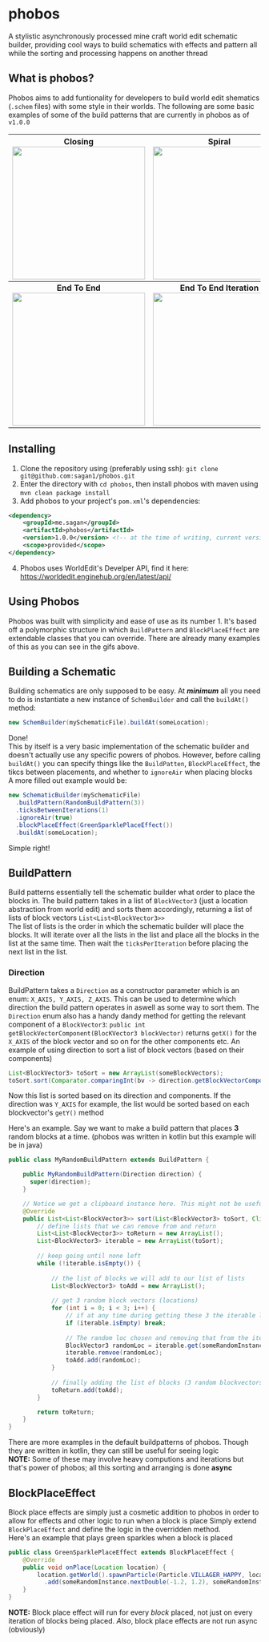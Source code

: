# phobos
A stylistic asynchronously processed mine craft world edit schematic builder, providing cool ways to build schematics with effects and pattern all while the sorting and processing happens on another thread

## What is phobos?
Phobos aims to add funtionality for developers to build world edit shematics (`.schem` files) with some style in their worlds. The following are some
basic examples of some of the build patterns that are currently in phobos as of `v1.0.0`

| Closing <img src="https://media.giphy.com/media/jUi2OeBzildNeoUkwJ/giphy.gif" width="265">| Spiral <img src="https://media.giphy.com/media/Q86SsAIlpWxI1pMSzf/giphy.gif" width="265"> | Random <img src="https://media.giphy.com/media/TdpNk4BV3MUO5HBqvS/giphy.gif" width="265"> |
|:---:|:---:|:---:|
| **End To End** <img src="https://media.giphy.com/media/l3yu328UNbwjAMfblq/giphy.gif" width="265"> | **End To End Iteration** <img src="https://media.giphy.com/media/gLit8fDkNyP9HMr6Zu/giphy.gif" width="265"> | **Closing Iteration** <img src="https://media.giphy.com/media/Q86SsAIlpWxI1pMSzf/giphy.gif" width="265"> |

## Installing
 1. Clone the repository using (preferably using ssh): `git clone git@github.com:sagan1/phobos.git`
 2. Enter the directory with `cd phobos`, then install phobos with maven using `mvn clean package install`
 3. Add phobos to your project's `pom.xml`'s dependencies:
```xml
<dependency>
    <groupId>me.sagan</groupId>
    <artifactId>phobos</artifactId>
    <version>1.0.0</version> <!-- at the time of writing, current version is 1.0.0. Check the pom for the latest version -->
    <scope>provided</scope>
</dependency>
````
4. Phobos uses WorldEdit's Develper API, find it here: https://worldedit.enginehub.org/en/latest/api/

## Using Phobos
Phobos was built with simplicity and ease of use as its number 1. It's based off a polymorphic structure in which `BuildPattern` and `BlockPlaceEffect` are extendable classes
that you can override. There are already many examples of this as you can see in the gifs above.

## Building a Schematic
Building schematics are only supposed to be easy. At ***minimum*** all you need to do is instantiate a new instance of `SchemBuilder` and call the `buildAt()` method:
```java
new SchemBuilder(mySchematicFile).buildAt(someLocation);
```
Done!
<br>
This by itself is a very basic implementation of the schematic builder and doesn't actually use any specific powers of phobos.
However, before calling `buildAt()` you can specify things like the `BuildPatten`, `BlockPlaceEffect`, the tikcs between placements, and whether to `ignoreAir` when placing blocks
<br>
A more filled out example would be:
```java
new SchematicBuilder(mySchematicFile)
  .buildPattern(RandomBuildPattern(3))
  .ticksBetweenIterations(1)
  .ignoreAir(true)
  .blockPlaceEffect(GreenSparklePlaceEffect())
  .buildAt(someLocation);
```
Simple right!


## BuildPattern
Build patterns essentially tell the schematic builder what order to place the blocks in. The build pattern takes in a list of 
`BlockVector3` (just a location abstraction from world edit) and sorts them accordingly, returning a list of lists of block vectors `List<List<BlockVector3>>`
<br>
The list of lists is the order in which the schematic builder will place the blocks. It will iterate over all the lists in the list and place
all the blocks in the list at the same time. Then wait the `ticksPerIteration` before placing the next list in the list.
<br>
### Direction
BuildPattern takes a `Direction` as a constructor parameter which is an enum: `X_AXIS, Y_AXIS, Z_AXIS`. This can be used to determine which direction
the build pattern operates in aswell as some way to sort them. The `Direction` enum also has a handy dandy method for getting the relevant
component of a `BlockVector3`: `public int getBlockVectorComponent(BlocKVector3 blockVector)` returns `getX()` for the `X_AXIS` of the block vector and so on for the other components etc.
An example of using direction to sort a list of block vectors (based on their components)
```java
List<BlockVector3> toSort = new ArrayList(someBlockVectors);
toSort.sort(Comparator.comparingInt(bv -> direction.getBlockVectorComponent(bv));
```
Now this list is sorted based on its direction and components. If the direction was `Y_AXIS` for example, the list would be sorted based on each blockvector's `getY()` method

Here's an example. Say we want to make a build pattern that places **3** random blocks at a time. (phobos was written in kotlin but this example will be in java)

```java
public class MyRandomBuildPattern extends BuildPattern {

    public MyRandomBuildPattern(Direction direction) {
      super(direction);
    }

    // Notice we get a clipboard instance here. This might not be useful for most buildpatterns but it is there none the less
    @Override
    public List<List<BlockVector3>> sort(List<BlockVector3> toSort, Clipboard clipboard) {
        // define lists that we can remove from and return
        List<List<BlockVector3>> toReturn = new ArrayList();
        List<BlockVector3> iterable = new ArrayList(toSort);
        
        // keep going until none left
        while (!iterable.isEmpty()) {
        
            // the list of blocks we will add to our list of lists
            List<BlockVector3> toAdd = new ArrayList();
            
            // get 3 random block vectors (locations)
            for (int i = 0; i < 3; i++) {
                // if at any time during getting these 3 the iterable list becomes empty (no more), stop and break
                if (iterable.isEmpty) break;
                
                // The random loc chosen and removing that from the iterable list as well as adding to the list will we will add to the list of lists
                BlockVector3 randomLoc = iterable.get(someRandomInstance.nextInt(iterable.size());
                iterable.remvoe(randomLoc);
                toAdd.add(randomLoc);
            }
            
            // finally adding the list of blocks (3 random blockvectors) to the final list to return
            toReturn.add(toAdd);
        }

        return toReturn;
    }
}
```
There are more examples in the default buildpatterns of phobos. Though they are written in kotlin, they can still be useful for seeing logic
<br>
**NOTE:** Some of these may involve heavy computions and iterations but that's power of phobos; all this sorting and arranging is done **async**

## BlockPlaceEffect
Block place effects are simply just a cosmetic addition to phobos in order to allow for effects and other logic to run when a block is place
Simply extend `BlockPlaceEffect` and define the logic in the overridden method.
<br>
Here's an example that plays green sparkles when a block is placed
```java
public class GreenSparklePlaceEffect extends BlockPlaceEffect {
    @Override
    public void onPlace(Location location) {
        location.getWorld().spawnParticle(Particle.VILLAGER_HAPPY, location.clone().add(0.5, 0.5, 0.5)
          .add(someRandomInstance.nextDouble(-1.2, 1.2), someRandomInstance.nextDouble(-1.2, 1.2), someRandomInstance.nextDouble(-1.2, 1.2));
    }
}
```
**NOTE:** Block place effect will run for every *block* placed, not just on every iteration of blocks being placed.
*Also*, block place effects are not run async (obviously)

